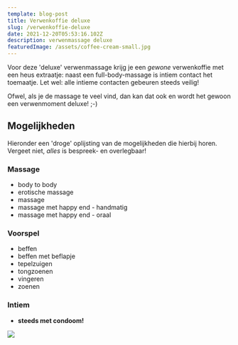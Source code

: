 ```yaml
---
template: blog-post
title: Verwenkoffie deluxe
slug: /verwenkoffie-deluxe
date: 2021-12-20T05:53:16.102Z
description: verwenmassage deluxe
featuredImage: /assets/coffee-cream-small.jpg
---
```


Voor deze 'deluxe' verwenmassage krijg je een *gewone* verwenkoffie met een heus extraatje: naast een full-body-massage is intiem contact het toemaatje. Let wel: alle intieme contacten gebeuren steeds veilig!

Ofwel, als je de massage te veel vind, dan kan dat ook en wordt het gewoon een verwenmoment deluxe! ;-)


## Mogelijkheden

Hieronder een 'droge' oplijsting van de mogelijkheden die hierbij horen. Vergeet niet, *alles* is bespreek- en overlegbaar!

### Massage

- body to body
- erotische massage
- massage
- massage met happy end - handmatig
- massage met happy end - oraal

### Voorspel

- beffen
- beffen met beflapje
- tepelzuigen
- tongzoenen
- vingeren
- zoenen

### Intiem

- **steeds met condoom!**

![](/assets/man-back-small.jpg)
